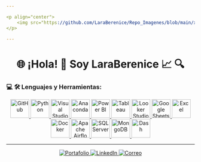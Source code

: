 ```yaml
---

<p align="center">
    <img src="https://github.com/LaraBerenice/Repo_Imagenes/blob/main/xx.png" alt="Imagen Principal" style="max-width: 100%; height: auto;">
</p>

---
```


<h1 align="center">🌐 ¡Hola! 👋 Soy LaraBerenice 📈 🔍</h1>


<h3>💻 🛠 Lenguajes y Herramientas:</h3>

<p align="center">
    <a href="https://icons8.com/icons/set/github" target="_blank">
        <img src="https://github.com/user-attachments/assets/70bb8b8e-b3ce-48a3-ae6f-5c4cb1db8434" alt="GitHub" width="50" height="50">
    </a>
    <a href="https://icons8.com/icons/set/python" target="_blank">
        <img src="https://img.icons8.com/?size=80&id=13441&format=png&color=000000" alt="Python" width="50" height="50">
    </a>
    <a href="https://code.visualstudio.com/" target="_blank">
        <img src="https://img.icons8.com/?size=100&id=9OGIyU8hrxW5&format=png&color=000000" alt="Visual Studio Code" width="50" height="50">
    </a>
    <a href="https://www.anaconda.com/products/individual" target="_blank">
        <img src="https://github.com/user-attachments/assets/da3b70cd-0db3-49db-9d32-b3a42853b53f" alt="Anaconda" width="50" height="50">
    </a>
    <a href="https://powerbi.microsoft.com/" target="_blank">
        <img src="https://img.icons8.com/?size=80&id=qYfwpsRXEcpc&format=png&color=000000" alt="Power BI" width="50" height="50">
    </a>
    <a href="https://www.tableau.com/" target="_blank">
        <img src="https://img.icons8.com/?size=100&id=9Kvi1p1F0tUo&format=png&color=000000" alt="Tableau" width="50" height="50">
    </a>
    <a href="https://lookerstudio.google.com/" target="_blank">
        <img src="https://img.icons8.com/?size=100&id=SruJhzn0nnLl&format=png&color=000000" alt="Looker Studio" width="50" height="50">
    </a>
    <a href="https://www.google.com/sheets/about/" target="_blank">
        <img src="https://img.icons8.com/?size=80&id=30461&format=png&color=000000" alt="Google Sheets" width="50" height="50">
    </a>
    <a href="https://www.microsoft.com/en-us/microsoft-365/excel" target="_blank">
        <img src="https://img.icons8.com/?size=100&id=UECmBSgBOvPT&format=png&color=000000" alt="Excel" width="50" height="50">
    </a>
    <a href="https://www.docker.com/" target="_blank">
        <img src="https://img.icons8.com/?size=80&id=cdYUlRaag9G9&format=png&color=000000" alt="Docker" width="50" height="50">
    </a>
    <a href="https://airflow.apache.org/" target="_blank">
        <img src="https://github.com/user-attachments/assets/8ff6532e-81c5-4abc-bb0a-dea8e6cf0c79" alt="Apache Airflow" width="50" height="50">
    </a>
    <a href="https://www.microsoft.com/en-us/sql-server" target="_blank">
        <img src="https://img.icons8.com/?size=80&id=uOsDUfEtcu5S&format=png&color=000000" alt="SQL Server" width="50" height="50">
    </a>
    <a href="https://www.mongodb.com/" target="_blank">
        <img src="https://github.com/user-attachments/assets/404c6695-7ff9-421e-bf46-a3cb714f1521" alt="MongoDB" width="50" height="50">
    </a>
    <a href="https://dash.plotly.com/" target="_blank">
        <img src="https://cdn.prod.website-files.com/62d9b9c78f111f03f778e150/655d9c300d7db529318c4afb_Plotly.png" alt="Dash" width="50" height="50">
    </a>
</p>

<hr>

<p align="center">
  <a href="https://lara-berenice-lara-portafolio-m-02.vercel.app/" target="_blank">
    <img src="https://img.shields.io/badge/Portafolio-%234CAF50?style=for-the-badge&logo=appveyor&logoColor=white" alt="Portafolio" />
  </a>
  <a href="https://www.linkedin.com/in/lara-berenice-l-89527332b" target="_blank">
    <img src="https://img.shields.io/badge/LinkedIn-%230077b5?style=for-the-badge&logo=linkedin&logoColor=white" alt="LinkedIn" />
  </a>
  <a href="mailto:lara.ledesma12345@gmail.com" target="_blank">
    <img src="https://img.shields.io/badge/Correo-%23d44638?style=for-the-badge&logo=gmail&logoColor=white" alt="Correo" />
  </a>
</p>

